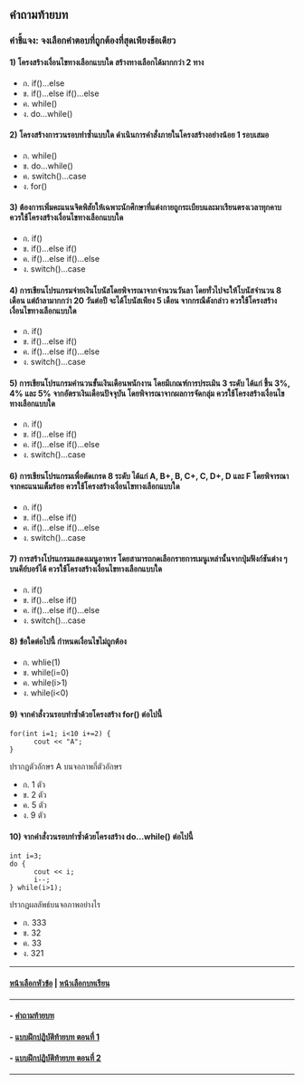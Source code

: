 ## คำถามท้ายบท

### คำชี้แจง: จงเลือกคำตอบที่ถูกต้องที่สุดเพียงข้อเดียว
#### 1)  โครงสร้างเงื่อนไขทางเลือกแบบใด สร้างทางเลือกได้มากกว่า 2 ทาง
* ก.  if()…else					
* ข.  if()…else if()…else
* ค.  while()					
* ง.  do…while()
#### 2)  โครงสร้างการวนรอบทำซ้ำแบบใด ดำเนินการคำสั่งภายในโครงสร้างอย่างน้อย 1 รอบเสมอ
* ก.  while()					
* ข.  do…while()
* ค.  switch()…case				
* ง.  for()
#### 3)  ต้องการเพิ่มคะแนนจิตพิสัยให้เฉพาะนักศึกษาที่แต่งกายถูกระเบียบและมาเรียนตรงเวลาทุกคาบ ควรใช้โครงสร้างเงื่อนไขทางเลือกแบบใด
* ก.  if()						
* ข.  if()…else if()
* ค.  if()…else if()…else				
* ง.  switch()…case
#### 4)  การเขียนโปรแกรมจ่ายเงินโบนัสโดยพิจารณาจากจำนวนวันลา โดยทั่วไปจะให้โบนัสจำนวน 8 เดือน แต่ถ้าลามากกว่า 20 วันต่อปี จะได้โบนัสเพียง 5 เดือน จากกรณีดังกล่าว ควรใช้โครงสร้างเงื่อนไขทางเลือกแบบใด
* ก.  if()						
* ข.  if()…else if()
* ค.  if()…else if()…else				
* ง.  switch()…case
#### 5)  การเขียนโปรแกรมคำนวนขั้นเงินเดือนพนักงาน โดยมีเกณฑ์การประเมิน 3 ระดับ ได้แก่ ขึ้น 3%, 4% และ 5% จากอัตราเงินเดือนปัจจุบัน โดยพิจารณาจากผลการจัดกลุ่ม ควรใช้โครงสร้างเงื่อนไขทางเลือกแบบใด
* ก.  if()						
* ข.  if()…else if()
* ค.  if()…else if()…else				
* ง.  switch()…case
#### 6)  การเขียนโปรแกรมเพื่อตัดเกรด 8 ระดับ ได้แก่ A, B+, B, C+, C, D+, D และ F โดยพิจารณาจากคะแนนเต็มร้อย ควรใช้โครงสร้างเงื่อนไขทางเลือกแบบใด
* ก.  if()						
* ข.  if()…else if()
* ค.  if()…else if()…else				
* ง.  switch()…case
#### 7)  การสร้างโปรแกรมแสดงเมนูอาหาร โดยสามารถกดเลือกรายการเมนูเหล่านั้นจากปุ่มฟังก์ชันต่าง ๆ บนคีย์บอร์ได้ ควรใช้โครงสร้างเงื่อนไขทางเลือกแบบใด
* ก.  if()						
* ข.  if()…else if()
* ค.  if()…else if()…else				
* ง.  switch()…case
#### 8)  ข้อใดต่อไปนี้ กำหนดเงื่อนไขไม่ถูกต้อง
* ก.  whlie(1)					
* ข.  while(i=0)
* ค.  while(i>1)					
* ง.  while(i<0)
#### 9)  จากคำสั่งวนรอบทำซ้ำด้วยโครงสร้าง for() ต่อไปนี้

```
for(int i=1; i<10 i+=2) {
      cout << "A";
}
```

ปรากฏตัวอักษร A บนจอภาพกี่ตัวอักษร
* ก.  1 ตัว					
* ข.  2 ตัว
* ค.  5 ตัว					
* ง.  9 ตัว
#### 10)  จากคำสั่งวนรอบทำซ้ำด้วยโครงสร้าง do…while() ต่อไปนี้

```
int i=3;
do {
      cout << i;
      i--;
} while(i>1);
```

ปรากฏผลลัพธ์บนจอภาพอย่างไร
* ก.  333						
* ข.  32
* ค.  33						
* ง.  321

---
#### [หน้าเลือกหัวข้อ](README.md) | [หน้าเลือกบทเรียน](../README.md)
---
#### - [คำถามท้ายบท](0630.md)
#### - [แบบฝึกปฏิบัติท้ายบท ตอนที่ 1](0650.md)
#### - [แบบฝึกปฏิบัติท้ายบท ตอนที่ 2](0670.md)
---

